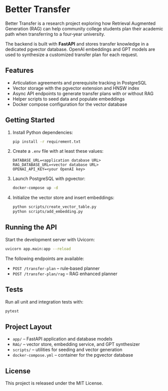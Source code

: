 # Better Transfer

Better Transfer is a research project exploring how Retrieval Augmented Generation (RAG) can help community college students plan their academic path when transferring to a four‑year university.

The backend is built with **FastAPI** and stores transfer knowledge in a dedicated pgvector database. OpenAI embeddings and GPT models are used to synthesize a customized transfer plan for each request.

## Features

- Articulation agreements and prerequisite tracking in PostgreSQL
- Vector storage with the pgvector extension and HNSW index
- Async API endpoints to generate transfer plans with or without RAG
- Helper scripts to seed data and populate embeddings
- Docker compose configuration for the vector database

## Getting Started

1. Install Python dependencies:
   ```bash
   pip install -r requirement.txt
   ```
2. Create a `.env` file with at least these values:
   ```
   DATABASE_URL=<application database URL>
   RAG_DATABASE_URL=<vector database URL>
   OPENAI_API_KEY=<your OpenAI key>
   ```
3. Launch PostgreSQL with pgvector:
   ```bash
   docker-compose up -d
   ```
4. Initialize the vector store and insert embeddings:
   ```bash
   python scripts/create_vector_table.py
   python scripts/add_embedding.py
   ```

## Running the API

Start the development server with Uvicorn:
```bash
uvicorn app.main:app --reload
```

The following endpoints are available:
- `POST /transfer-plan` – rule‑based planner
- `POST /transfer-plan/rag` – RAG enhanced planner

## Tests

Run all unit and integration tests with:
```bash
pytest
```

## Project Layout

- `app/` – FastAPI application and database models
- `RAG/` – vector store, embedding service, and GPT synthesizer
- `scripts/` – utilities for seeding and vector generation
- `docker-compose.yml` – container for the pgvector database

## License

This project is released under the MIT License.
